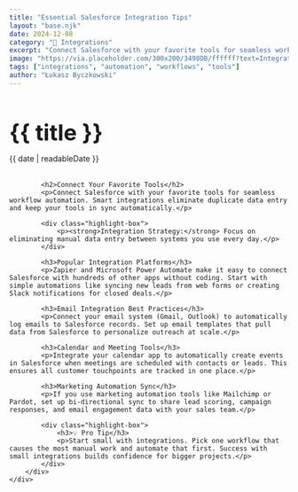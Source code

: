 ```yaml
---
title: "Essential Salesforce Integration Tips"
layout: "base.njk"
date: 2024-12-08
category: "🔗 Integrations"
excerpt: "Connect Salesforce with your favorite tools for seamless workflow automation. Learn integration best practices and popular platforms."
image: "https://via.placeholder.com/300x200/3498DB/ffffff?text=Integrations"
tags: ["integrations", "automation", "workflows", "tools"]
author: "Łukasz Byczkowski"
---
```


<div class="container">
    <div class="page-content">
        <div class="content-section">
            <h1 class="post-title" style="font-size: 2.5rem; margin-bottom: 0.5rem;">{{ title }}</h1>
            <p class="post-meta" style="margin-bottom: 2rem;">{{ date | readableDate }}</p>
            
            <h2>Connect Your Favorite Tools</h2>
            <p>Connect Salesforce with your favorite tools for seamless workflow automation. Smart integrations eliminate duplicate data entry and keep your tools in sync automatically.</p>
            
            <div class="highlight-box">
                <p><strong>Integration Strategy:</strong> Focus on eliminating manual data entry between systems you use every day.</p>
            </div>

            <h3>Popular Integration Platforms</h3>
            <p>Zapier and Microsoft Power Automate make it easy to connect Salesforce with hundreds of other apps without coding. Start with simple automations like syncing new leads from web forms or creating Slack notifications for closed deals.</p>

            <h3>Email Integration Best Practices</h3>
            <p>Connect your email system (Gmail, Outlook) to automatically log emails to Salesforce records. Set up email templates that pull data from Salesforce to personalize outreach at scale.</p>

            <h3>Calendar and Meeting Tools</h3>
            <p>Integrate your calendar app to automatically create events in Salesforce when meetings are scheduled with contacts or leads. This ensures all customer touchpoints are tracked in one place.</p>

            <h3>Marketing Automation Sync</h3>
            <p>If you use marketing automation tools like Mailchimp or Pardot, set up bi-directional sync to share lead scoring, campaign responses, and email engagement data with your sales team.</p>

            <div class="highlight-box">
                <h3>💡 Pro Tip</h3>
                <p>Start small with integrations. Pick one workflow that causes the most manual work and automate that first. Success with small integrations builds confidence for bigger projects.</p>
            </div>
        </div>
    </div>
</div>
